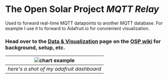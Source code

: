 # The Open Solar Project _MQTT Relay_

Used to forward real-time MQTT datapoints to another MQTT database. For example I use it to forward to Adafruit.io for convienient visualization.

### Head over to the [Data & Visualization](https://github.com/opensolarproject/OSPController/wiki/Step-4%3A-Data-Visualization) page on the [OSP wiki](https://github.com/opensolarproject/OSPController/wiki) for background, setup, etc.


| ![chart example](https://github.com/opensolarproject/OSPController/wiki/images/charts2.png) |
| --- |
| _here's a shot of my adafruit dashboard_ |
